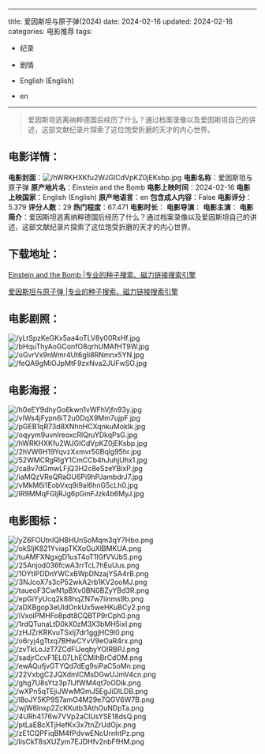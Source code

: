 
---
title: 爱因斯坦与原子弹(2024)
date: 2024-02-16
updated: 2024-02-16
categories: 电影推荐
tags:
- 纪录
- 剧情

- English (English)
- en
---


> 爱因斯坦逃离纳粹德国后经历了什么？通过档案录像以及爱因斯坦自己的讲述，这部文献纪录片探索了这位饱受折磨的天才的内心世界。

## **电影详情**：

**电影封面**：<img src="https://image.tmdb.org/t/p/w200/hWRKHXKfu2WJGICdVpKZ0jEKsbp.jpg" alt="/hWRKHXKfu2WJGICdVpKZ0jEKsbp.jpg" title="/hWRKHXKfu2WJGICdVpKZ0jEKsbp.jpg">
**电影名称**：爱因斯坦与原子弹
**原产地片名**：Einstein and the Bomb
**电影上映时间**：2024-02-16
**电影上映国家**：English (English)
**原产地语言**：en
**包含成人内容**：False
**电影评分**：5.379
**评分人数**：29
**热门程度**：67.471
**电影时长**：
**电影导演**：
**电影主演**：
**电影简介**：爱因斯坦逃离纳粹德国后经历了什么？通过档案录像以及爱因斯坦自己的讲述，这部文献纪录片探索了这位饱受折磨的天才的内心世界。

## **下载地址**：
[Einstein and the Bomb |专业的种子搜索、磁力链接搜索引擎](https://movie.amd794.com:2083/?search=Einstein%20and%20the%20Bomb&ordering=&mode=match_phrase&page_size=10&page=1)

[爱因斯坦与原子弹 |专业的种子搜索、磁力链接搜索引擎](https://movie.amd794.com:2083/?search=%E7%88%B1%E5%9B%A0%E6%96%AF%E5%9D%A6%E4%B8%8E%E5%8E%9F%E5%AD%90%E5%BC%B9&ordering=&mode=match_phrase&page_size=10&page=1)
 

## **电影剧照**：
<img src="https://image.tmdb.org/t/p/original/yLtSpzKeGKx5aa4oTLV8y00RxHf.jpg" alt="/yLtSpzKeGKx5aa4oTLV8y00RxHf.jpg" title="/yLtSpzKeGKx5aa4oTLV8y00RxHf.jpg"><img src="https://image.tmdb.org/t/p/original/bHquThyAoGConfO8qrhUMAfHT9W.jpg" alt="/bHquThyAoGConfO8qrhUMAfHT9W.jpg" title="/bHquThyAoGConfO8qrhUMAfHT9W.jpg"><img src="https://image.tmdb.org/t/p/original/oGvrVx9nWmr4Ut6gIi8RNmnx5YN.jpg" alt="/oGvrVx9nWmr4Ut6gIi8RNmnx5YN.jpg" title="/oGvrVx9nWmr4Ut6gIi8RNmnx5YN.jpg"><img src="https://image.tmdb.org/t/p/original/feQA9gMiOJpMtF9zxNva2JUFwSO.jpg" alt="/feQA9gMiOJpMtF9zxNva2JUFwSO.jpg" title="/feQA9gMiOJpMtF9zxNva2JUFwSO.jpg">

## **电影海报**：
<img src="https://image.tmdb.org/t/p/original/h0eEY9dhyGo6kwn1vWFhVjfn93y.jpg" alt="/h0eEY9dhyGo6kwn1vWFhVjfn93y.jpg" title="/h0eEY9dhyGo6kwn1vWFhVjfn93y.jpg"><img src="https://image.tmdb.org/t/p/original/vIWs4jFypn6iT2u0DqX9Mm7ujpF.jpg" alt="/vIWs4jFypn6iT2u0DqX9Mm7ujpF.jpg" title="/vIWs4jFypn6iT2u0DqX9Mm7ujpF.jpg"><img src="https://image.tmdb.org/t/p/original/pGEB1qR73d8XNhnHCXqnkuMokIk.jpg" alt="/pGEB1qR73d8XNhnHCXqnkuMokIk.jpg" title="/pGEB1qR73d8XNhnHCXqnkuMokIk.jpg"><img src="https://image.tmdb.org/t/p/original/oqyym9uvnlreoxcRlQruYDkqPsG.jpg" alt="/oqyym9uvnlreoxcRlQruYDkqPsG.jpg" title="/oqyym9uvnlreoxcRlQruYDkqPsG.jpg"><img src="https://image.tmdb.org/t/p/original/hWRKHXKfu2WJGICdVpKZ0jEKsbp.jpg" alt="/hWRKHXKfu2WJGICdVpKZ0jEKsbp.jpg" title="/hWRKHXKfu2WJGICdVpKZ0jEKsbp.jpg"><img src="https://image.tmdb.org/t/p/original/2hVW6H19YqvzXxmvr50Bqlg95hr.jpg" alt="/2hVW6H19YqvzXxmvr50Bqlg95hr.jpg" title="/2hVW6H19YqvzXxmvr50Bqlg95hr.jpg"><img src="https://image.tmdb.org/t/p/original/52WMCRgRIgY1CmCCb4hJuhjUhx1.jpg" alt="/52WMCRgRIgY1CmCCb4hJuhjUhx1.jpg" title="/52WMCRgRIgY1CmCCb4hJuhjUhx1.jpg"><img src="https://image.tmdb.org/t/p/original/ca8v7dGmwLFjQ3H2c8eSzeYBixP.jpg" alt="/ca8v7dGmwLFjQ3H2c8eSzeYBixP.jpg" title="/ca8v7dGmwLFjQ3H2c8eSzeYBixP.jpg"><img src="https://image.tmdb.org/t/p/original/iaMQzVReQRaGU6Pi9hPJambdrJ7.jpg" alt="/iaMQzVReQRaGU6Pi9hPJambdrJ7.jpg" title="/iaMQzVReQRaGU6Pi9hPJambdrJ7.jpg"><img src="https://image.tmdb.org/t/p/original/vMkM6i1EobVxq9i9al6hnG5cLh0.jpg" alt="/vMkM6i1EobVxq9i9al6hnG5cLh0.jpg" title="/vMkM6i1EobVxq9i9al6hnG5cLh0.jpg"><img src="https://image.tmdb.org/t/p/original/lR9MMqFGljRJg6pGmFJzk4b6MyJ.jpg" alt="/lR9MMqFGljRJg6pGmFJzk4b6MyJ.jpg" title="/lR9MMqFGljRJg6pGmFJzk4b6MyJ.jpg">

## **电影图标**：
<img src="https://image.tmdb.org/t/p/original/yZ6FOUtnIQHBHUnSoMqm3qY7Hbo.png" alt="/yZ6FOUtnIQHBHUnSoMqm3qY7Hbo.png" title="/yZ6FOUtnIQHBHUnSoMqm3qY7Hbo.png"><img src="https://image.tmdb.org/t/p/original/okSIjK821YviapTKXoGuXlBMKUA.png" alt="/okSIjK821YviapTKXoGuXlBMKUA.png" title="/okSIjK821YviapTKXoGuXlBMKUA.png"><img src="https://image.tmdb.org/t/p/original/tuAMFXNgxgD1usT4oT1IGfVVJbS.png" alt="/tuAMFXNgxgD1usT4oT1IGfVVJbS.png" title="/tuAMFXNgxgD1usT4oT1IGfVVJbS.png"><img src="https://image.tmdb.org/t/p/original/25Anjod036fcwA3rrTcL7hEuUus.png" alt="/25Anjod036fcwA3rrTcL7hEuUus.png" title="/25Anjod036fcwA3rrTcL7hEuUus.png"><img src="https://image.tmdb.org/t/p/original/1OYtIPDDnYWCxBWpDNzajYSA4rB.png" alt="/1OYtIPDDnYWCxBWpDNzajYSA4rB.png" title="/1OYtIPDDnYWCxBWpDNzajYSA4rB.png"><img src="https://image.tmdb.org/t/p/original/3NJcoX7s3cP52wkA2rb1KV2ooMJ.png" alt="/3NJcoX7s3cP52wkA2rb1KV2ooMJ.png" title="/3NJcoX7s3cP52wkA2rb1KV2ooMJ.png"><img src="https://image.tmdb.org/t/p/original/taueoF3CwN1pBXv0BN0BZyYBd3R.png" alt="/taueoF3CwN1pBXv0BN0BZyYBd3R.png" title="/taueoF3CwN1pBXv0BN0BZyYBd3R.png"><img src="https://image.tmdb.org/t/p/original/epGiYyUcq2k88hqZN7w7iinms9b.png" alt="/epGiYyUcq2k88hqZN7w7iinms9b.png" title="/epGiYyUcq2k88hqZN7w7iinms9b.png"><img src="https://image.tmdb.org/t/p/original/aDXBgop3eUldOnkUx5weHKuBCy2.png" alt="/aDXBgop3eUldOnkUx5weHKuBCy2.png" title="/aDXBgop3eUldOnkUx5weHKuBCy2.png"><img src="https://image.tmdb.org/t/p/original/iVxolPMHFo8pdt8CQBTP9rCph0.png" alt="/iVxolPMHFo8pdt8CQBTP9rCph0.png" title="/iVxolPMHFo8pdt8CQBTP9rCph0.png"><img src="https://image.tmdb.org/t/p/original/1rdQTunaLtD0kX0zM3X3bMH5ixI.png" alt="/1rdQTunaLtD0kX0zM3X3bMH5ixI.png" title="/1rdQTunaLtD0kX0zM3X3bMH5ixI.png"><img src="https://image.tmdb.org/t/p/original/zHJZrKRKvuTSxIj7dr1ggjHC9l0.png" alt="/zHJZrKRKvuTSxIj7dr1ggjHC9l0.png" title="/zHJZrKRKvuTSxIj7dr1ggjHC9l0.png"><img src="https://image.tmdb.org/t/p/original/o6ryj4gTtxq7BHwCYvV9eOaR4rx.png" alt="/o6ryj4gTtxq7BHwCYvV9eOaR4rx.png" title="/o6ryj4gTtxq7BHwCYvV9eOaR4rx.png"><img src="https://image.tmdb.org/t/p/original/zvTkLoJzT7ZCdFlJeqbyYOIRBPJ.png" alt="/zvTkLoJzT7ZCdFlJeqbyYOIRBPJ.png" title="/zvTkLoJzT7ZCdFlJeqbyYOIRBPJ.png"><img src="https://image.tmdb.org/t/p/original/sadjrCcvF1EL07LhECMIhBrCdOM.png" alt="/sadjrCcvF1EL07LhECMIhBrCdOM.png" title="/sadjrCcvF1EL07LhECMIhBrCdOM.png"><img src="https://image.tmdb.org/t/p/original/ewAQufjvGTYQd7dEg9siPaC5oMn.png" alt="/ewAQufjvGTYQd7dEg9siPaC5oMn.png" title="/ewAQufjvGTYQd7dEg9siPaC5oMn.png"><img src="https://image.tmdb.org/t/p/original/22VxbgC2JQXdmICMsDGwUJmV4cn.png" alt="/22VxbgC2JQXdmICMsDGwUJmV4cn.png" title="/22VxbgC2JQXdmICMsDGwUJmV4cn.png"><img src="https://image.tmdb.org/t/p/original/ghg7U8sYtz3p7lJfWM4qt7oODik.png" alt="/ghg7U8sYtz3p7lJfWM4qt7oODik.png" title="/ghg7U8sYtz3p7lJfWM4qt7oODik.png"><img src="https://image.tmdb.org/t/p/original/wXPn5qTEjiJWwMGmJ5EgJiDlLDB.png" alt="/wXPn5qTEjiJWwMGmJ5EgJiDlLDB.png" title="/wXPn5qTEjiJWwMGmJ5EgJiDlLDB.png"><img src="https://image.tmdb.org/t/p/original/l8oJY5KP9S7amO4M29e7QGV6W7B.png" alt="/l8oJY5KP9S7amO4M29e7QGV6W7B.png" title="/l8oJY5KP9S7amO4M29e7QGV6W7B.png"><img src="https://image.tmdb.org/t/p/original/wjW6lnxp2ZcKKutb3AthOuNDpTa.png" alt="/wjW6lnxp2ZcKKutb3AthOuNDpTa.png" title="/wjW6lnxp2ZcKKutb3AthOuNDpTa.png"><img src="https://image.tmdb.org/t/p/original/4URh4176w7VVp2aClUsYSE18dsQ.png" alt="/4URh4176w7VVp2aClUsYSE18dsQ.png" title="/4URh4176w7VVp2aClUsYSE18dsQ.png"><img src="https://image.tmdb.org/t/p/original/ptLaEBcXTjHefKx3x7tnZrUdOjx.png" alt="/ptLaEBcXTjHefKx3x7tnZrUdOjx.png" title="/ptLaEBcXTjHefKx3x7tnZrUdOjx.png"><img src="https://image.tmdb.org/t/p/original/zE1CQPFiqBM4fPdvwENcUrnhtPz.png" alt="/zE1CQPFiqBM4fPdvwENcUrnhtPz.png" title="/zE1CQPFiqBM4fPdvwENcUrnhtPz.png"><img src="https://image.tmdb.org/t/p/original/lisCkT8sXUZym7EJDHfv2nbFfHM.png" alt="/lisCkT8sXUZym7EJDHfv2nbFfHM.png" title="/lisCkT8sXUZym7EJDHfv2nbFfHM.png">
